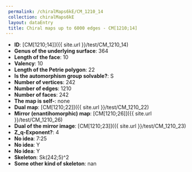 ```yaml
--- 
 permalink: /chiralMaps6kE/CM_1210_14 
 collection: chiralMaps6kE
 layout: dataEntry
 title: Chiral maps up to 6000 edges - CM[1210;14]
---
```


- **ID**: [CM[1210;14]]({{ site.url }}/test/CM_1210_14)
- **Genus of the underlying surface**: 364
- **Length of the face**: 10
- **Valency**: 10
- **Length of the Petrie polygon**: 22
- **Is the automorphism group solvable?**: S
- **Number of vertices**: 242
- **Number of edges**: 1210
- **Number of faces**: 242
- **The map is self-**: none
- **Dual map**: [CM[1210;22]]({{ site.url }}/test/CM_1210_22)
- **Mirror (enantihomorphic) map**: [CM[1210;26]]({{ site.url }}/test/CM_1210_26)
- **Dual of the mirror image**: [CM[1210;23]]({{ site.url }}/test/CM_1210_23)
- **Z_q-Exponent?**: 4
- **No idea**:  7:25
- **No idea**: Y
- **No idea**: Y
- **Skeleton**: Sk(242;5)^2
- **Some other kind of skeleton**: nan
